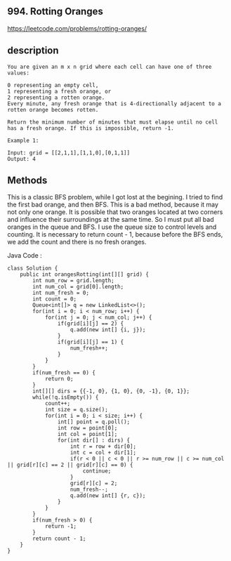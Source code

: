 ## 994. Rotting Oranges
https://leetcode.com/problems/rotting-oranges/
## description 
```
You are given an m x n grid where each cell can have one of three values:

0 representing an empty cell,
1 representing a fresh orange, or
2 representing a rotten orange.
Every minute, any fresh orange that is 4-directionally adjacent to a rotten orange becomes rotten.

Return the minimum number of minutes that must elapse until no cell has a fresh orange. If this is impossible, return -1.

Example 1:

Input: grid = [[2,1,1],[1,1,0],[0,1,1]]
Output: 4
```
## Methods
This is a classic BFS problem, while I got lost at the begining. I tried to find the first bad orange, and then BFS. This is a bad method, because it may not only one orange. It is possible that two oranges located at two corners and influence their surroundings at the same time. So I must put all bad oranges in the queue and BFS. I use the queue size to control levels and counting. 
It is necessary to return count - 1, because before the BFS ends, we add the count and there is no fresh oranges.

Java Code :
```
class Solution {
    public int orangesRotting(int[][] grid) {
        int num_row = grid.length;
        int num_col = grid[0].length;
        int num_fresh = 0;
        int count = 0;
        Queue<int[]> q = new LinkedList<>();
        for(int i = 0; i < num_row; i++) {
            for(int j = 0; j < num_col; j++) {
                if(grid[i][j] == 2) {
                    q.add(new int[] {i, j});
                }
                if(grid[i][j] == 1) {
                    num_fresh++;
                }
            }
        }
        if(num_fresh == 0) {
            return 0;
        }
        int[][] dirs = {{-1, 0}, {1, 0}, {0, -1}, {0, 1}};
        while(!q.isEmpty()) {
            count++;
            int size = q.size();
            for(int i = 0; i < size; i++) {
                int[] point = q.poll();
                int row = point[0];
                int col = point[1];
                for(int dir[] : dirs) {
                    int r = row + dir[0];
                    int c = col + dir[1];
                    if(r < 0 || c < 0 || r >= num_row || c >= num_col || grid[r][c] == 2 || grid[r][c] == 0) {
                        continue;
                    }
                    grid[r][c] = 2;
                    num_fresh--;
                    q.add(new int[] {r, c});
                }
            }
        }
        if(num_fresh > 0) {
            return -1;
        }
        return count - 1;
    }
}
```
